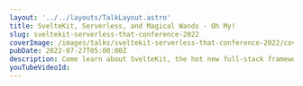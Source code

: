 ```yaml
---
layout: '../../layouts/TalkLayout.astro'
title: SvelteKit, Serverless, and Magical Wands - Oh My!
slug: sveltekit-serverless-that-conference-2022
coverImage: /images/talks/sveltekit-serverless-that-conference-2022/cover.png
pubDate: 2022-07-27T05:00:00Z
description: Come learn about SvelteKit, the hot new full-stack framework, and how to build full-stack applications with the power and ease of serverless. In this talk, we’ll do just that using SvelteKit as we explore a full-stack Harry Potter Wand Generator application. Along the way, we’ll cover all of the basics of SvelteKit. components and stores, API routes, connecting to a database using Prisma, and more. Don’t miss out on this magical experience to learn about Svelte and Serverless!
youTubeVideoId:
---
```

